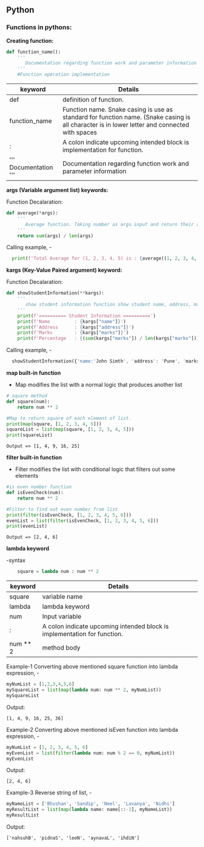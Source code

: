 ## Python

### Functions in pythons:

**Creating function:**
```python
def function_name():
    '''
       Documentation regarding function work and parameter information
    '''
    #Function operation implementation
```

|keyword | Details |
| --- | --- |
| def | definition of function. |
| function_name | Function name. Snake casing is use as standard for function name. (Snake casing is all character is in lower letter and connected with spaces |
| : | A colon indicate upcoming intended block is implementation for function. |
| ''' Documentation ''' | Documentation regarding function work and parameter information |

**args (Variable argument list) keywords:**

Function Decalaration:
```python
def average(*args):
    '''
       Average function. Taking number as args input and return their average
    '''
    return sum(args) / len(args)
```

Calling example, - 
```python
  print(f'Total Average for (1, 2, 3, 4, 5) is : {average((1, 2, 3, 4, 5))}')
```

**kargs (Key-Value Paired argument) keyword:**

Function Decalaration:
```python
def showStudentInformation(**kargs):
    '''
       show student information function show student name, address, marks and Percentage
    '''
    print(f'========== Student Information ==========')
    print(f'Name         : {kargs["name"]}')
    print(f'Address      : {kargs["address"]}')
    print(f'Marks        : {kargs["marks"]}')
    print(f'Percentage   : {(sum(kargs["marks"]) / len(kargs["marks"])) * 100.00}')
```

Calling example, - 
```python
  showStudentInformation({'name:'John Simth', 'address': 'Pune', 'marks':[120,140,130]})
```

**map built-in function**

- Map modifies the list with a normal logic that produces another list

```python
# square method
def square(num):
    return num ** 2
```

```python
#Map to return square of each element of list.
print(map(square, [1, 2, 3, 4, 5]))
squareList = list(map(square, [1, 2, 3, 4, 5]))
print(squareList)
```

```
Output => [1, 4, 9, 16, 25]
```

**filter built-in function**

- Filter modifies the list with conditional logic that filters out some elements
```python
#is even number function
def isEvenCheck(num):
    return num ** 2
```

```python
#Filter to find out even number from list
print(filter(isEvenCheck, [1, 2, 3, 4, 5, 6]))
evenList = list(filter(isEvenCheck, [1, 2, 3, 4, 5, 6]))
print(evenList)
```

```
Output => [2, 4, 6]
```


**lambda keyword**

-syntax
```python
    square = lambda num : num ** 2
```

|keyword | Details |
| --- | --- |
| square | variable name |
| lambda | lambda keyword |
| num | Input variable |
| : | A colon indicate upcoming intended block is implementation for function. |
| num ** 2 | method body |

Example-1 Converting above mentioned square function into lambda expression, -
```python
myNumList = [1,2,3,4,5,6]
mySquareList = list(map(lambda num: num ** 2, myNumList))
mySquareList
```
Output:
```
[1, 4, 9, 16, 25, 36]
```

Example-2 Converting above mentioned isEven function into lambda expression, -
```python
myNumList = [1, 2, 3, 4, 5, 6]
myEvenList = list(filter(lambda num: num % 2 == 0, myNumList))
myEvenList
```
Output:
```
[2, 4, 6]
```

Example-3 Reverse string of list, -
```python
myNameList = ['Bhushan', 'Sandip', 'Neel', 'Lavanya', 'Nidhi']
myResultList = list(map(lambda name: name[::-1], myNameList))
myResultList
```
Output:
```
['nahsuhB', 'pidnaS', 'leeN', 'aynavaL', 'ihdiN']
```
